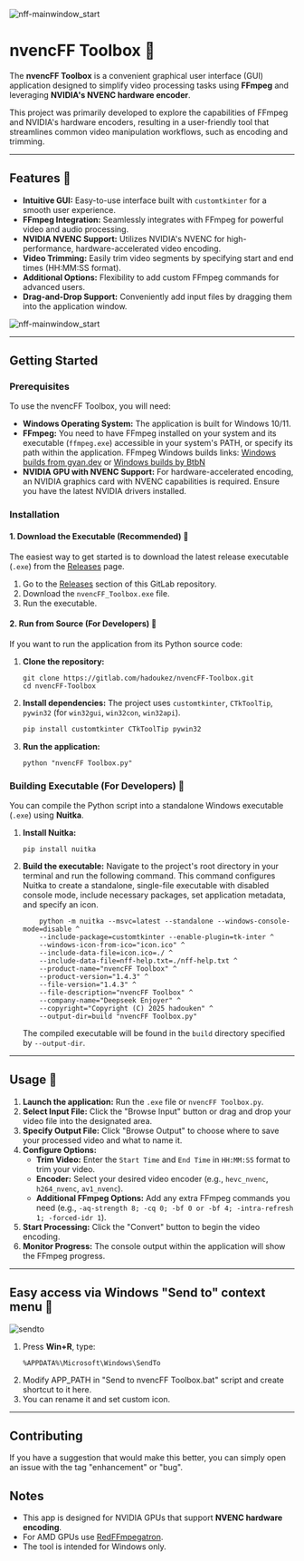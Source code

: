 ![nff-mainwindow_start](screenshots/nff-mainwindow_start.png)

# nvencFF Toolbox 🚀

The **nvencFF Toolbox** is a convenient graphical user interface (GUI) application designed to simplify video processing tasks using **FFmpeg** and leveraging **NVIDIA's NVENC hardware encoder**.

This project was primarily developed to explore the capabilities of FFmpeg and NVIDIA's hardware encoders, resulting in a user-friendly tool that streamlines common video manipulation workflows, such as encoding and trimming.

---

## Features 🎥

* **Intuitive GUI:** Easy-to-use interface built with `customtkinter` for a smooth user experience.
* **FFmpeg Integration:** Seamlessly integrates with FFmpeg for powerful video and audio processing.
* **NVIDIA NVENC Support:** Utilizes NVIDIA's NVENC for high-performance, hardware-accelerated video encoding.
* **Video Trimming:** Easily trim video segments by specifying start and end times (HH:MM:SS format).
* **Additional Options:** Flexibility to add custom FFmpeg commands for advanced users.
* **Drag-and-Drop Support:** Conveniently add input files by dragging them into the application window.

![nff-mainwindow_start](screenshots/nff-mainwindow_settings.png)

---

## Getting Started

### Prerequisites

To use the nvencFF Toolbox, you will need:

* **Windows Operating System:** The application is built for Windows 10/11.
* **FFmpeg:** You need to have FFmpeg installed on your system and its executable (`ffmpeg.exe`) accessible in your system's PATH, or specify its path within the application.
FFmpeg Windows builds links: [Windows builds from gyan.dev](https://www.gyan.dev/ffmpeg/builds/) or [Windows builds by BtbN](https://github.com/BtbN/FFmpeg-Builds/releases)
* **NVIDIA GPU with NVENC Support:** For hardware-accelerated encoding, an NVIDIA graphics card with NVENC capabilities is required. Ensure you have the latest NVIDIA drivers installed.

### Installation

#### 1. Download the Executable (Recommended) 🚀

The easiest way to get started is to download the latest release executable (`.exe`) from the [Releases](https://gitlab.com/hadoukez/nvencFF-Toolbox/-/releases) page.

1.  Go to the [Releases](https://gitlab.com/hadoukez/nvencFF-Toolbox/-/releases) section of this GitLab repository.
2.  Download the `nvencFF_Toolbox.exe` file.
3.  Run the executable.

#### 2. Run from Source (For Developers) 🔧

If you want to run the application from its Python source code:

1.  **Clone the repository:**
    ```
    git clone https://gitlab.com/hadoukez/nvencFF-Toolbox.git
    cd nvencFF-Toolbox
    ```
2.  **Install dependencies:**
    The project uses `customtkinter`, `CTkToolTip`, `pywin32` (for `win32gui`, `win32con`, `win32api`).
    ```bash
    pip install customtkinter CTkToolTip pywin32
    ```
3.  **Run the application:**
    ```
    python "nvencFF Toolbox.py"
    ```

### Building Executable (For Developers) 🔧

You can compile the Python script into a standalone Windows executable (`.exe`) using **Nuitka**.

1.  **Install Nuitka:**
    ```
    pip install nuitka
    ```
2.  **Build the executable:**
    Navigate to the project's root directory in your terminal and run the following command. This command configures Nuitka to create a standalone, single-file executable with disabled console mode, include necessary packages, set application metadata, and specify an icon.

    ```
        python -m nuitka --msvc=latest --standalone --windows-console-mode=disable ^
        --include-package=customtkinter --enable-plugin=tk-inter ^
        --windows-icon-from-ico="icon.ico" ^
        --include-data-file=icon.ico=./ ^
        --include-data-file=nff-help.txt=./nff-help.txt ^
        --product-name="nvencFF Toolbox" ^
        --product-version="1.4.3" ^
        --file-version="1.4.3" ^
        --file-description="nvencFF Toolbox" ^
        --company-name="Deepseek Enjoyer" ^
        --copyright="Copyright (C) 2025 hadouken" ^
        --output-dir=build "nvencFF Toolbox.py"
    ```
    The compiled executable will be found in the `build` directory specified by `--output-dir`.

---

## Usage 🎥

1.  **Launch the application:** Run the `.exe` file or `nvencFF Toolbox.py`.
2.  **Select Input File:** Click the "Browse Input" button or drag and drop your video file into the designated area.
3.  **Specify Output File:** Click "Browse Output" to choose where to save your processed video and what to name it.
4.  **Configure Options:**
    * **Trim Video:** Enter the `Start Time` and `End Time` in `HH:MM:SS` format to trim your video.
    * **Encoder:** Select your desired video encoder (e.g., `hevc_nvenc`, `h264_nvenc`, `av1_nvenc`).
    * **Additional FFmpeg Options:** Add any extra FFmpeg commands you need (e.g., `-aq-strength 8; -cq 0; -bf 0 or -bf 4; -intra-refresh 1; -forced-idr 1`).
5.  **Start Processing:** Click the "Convert" button to begin the video encoding.
6.  **Monitor Progress:** The console output within the application will show the FFmpeg progress.

---

##  Easy access via Windows "Send to" context menu 📁

![sendto](screenshots/sendto.png)

1. Press **Win+R**, type:
   ```
   %APPDATA%\Microsoft\Windows\SendTo
   ```
2. Modify APP_PATH in "Send to nvencFF Toolbox.bat" script and create shortcut to it here.
3. You can rename it and set custom icon.

---

## Contributing

If you have a suggestion that would make this better, you can simply open an issue with the tag "enhancement" or "bug".

## Notes

- This app is designed for NVIDIA GPUs that support **NVENC hardware encoding**.
- For AMD GPUs use [RedFFmpegatron](https://gitlab.com/hadoukez/redffmpegatron).
- The tool is intended for Windows only.
